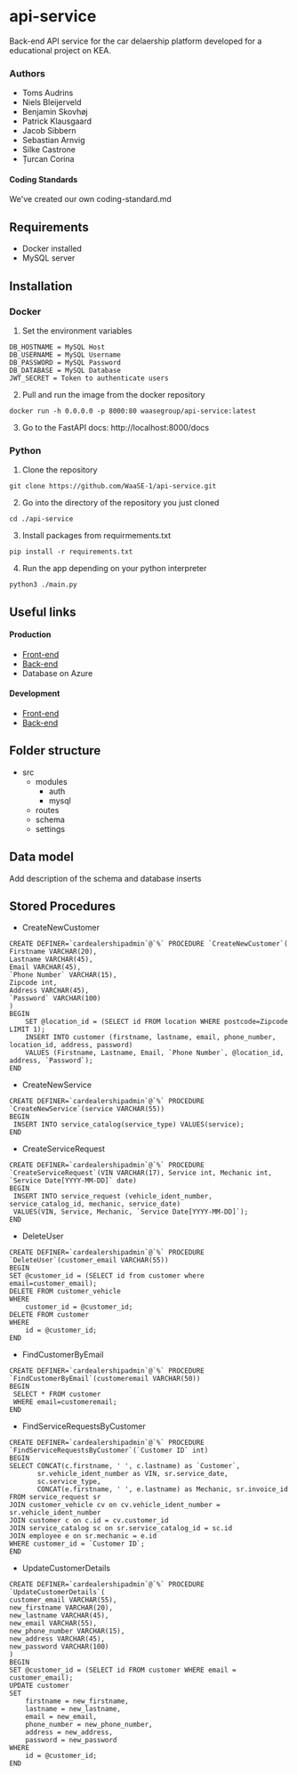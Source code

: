 # api-service
Back-end API service for the car delaership platform developed for a educational project on KEA.

### Authors
- Toms Audrins
- Niels Bleijerveld
- Benjamin Skovhøj
- Patrick Klausgaard
- Jacob Sibbern
- Sebastian Arnvig
- Silke Castrone
- Țurcan Corina

#### Coding Standards
We've created our own coding-standard.md

## Requirements
- Docker installed
- MySQL server

## Installation 
### Docker
1. Set the environment variables
```
DB_HOSTNAME = MySQL Host
DB_USERNAME = MySQL Username
DB_PASSWORD = MySQL Password
DB_DATABASE = MySQL Database
JWT_SECRET = Token to authenticate users
```

2. Pull and run the image from the docker repository
```
docker run -h 0.0.0.0 -p 8000:80 waasegroup/api-service:latest
``` 

3. Go to the FastAPI docs: http://localhost:8000/docs

### Python
1. Clone the repository
```
git clone https://github.com/WaaSE-1/api-service.git
```

2. Go into the directory of the repository you just cloned
```
cd ./api-service
```

3. Install packages from requirmements.txt
```
pip install -r requirements.txt
```
4. Run the app depending on your python interpreter
```
python3 ./main.py
```
## Useful links

#### Production
- [Front-end](https://cardealership.unqhosting.com/)
- [Back-end](https://api-service.azurewebsites.net/docs)
- Database on Azure
#### Development
- [Front-end](http://localhost:3000)
- [Back-end](http://localhost:8000/docs)

## Folder structure
- src
    - modules
        - auth
        - mysql
    - routes
    - schema
    - settings

## Data model

Add description of the schema and database inserts


## Stored Procedures
- CreateNewCustomer
```
CREATE DEFINER=`cardealershipadmin`@`%` PROCEDURE `CreateNewCustomer`(
Firstname VARCHAR(20),
Lastname VARCHAR(45),
Email VARCHAR(45),
`Phone Number` VARCHAR(15),
Zipcode int,
Address VARCHAR(45),
`Password` VARCHAR(100)
)
BEGIN
	SET @location_id = (SELECT id FROM location WHERE postcode=Zipcode LIMIT 1);
	INSERT INTO customer (firstname, lastname, email, phone_number, location_id, address, password)
	VALUES (Firstname, Lastname, Email, `Phone Number`, @location_id, address, `Password`);
END
```
- CreateNewService
```
CREATE DEFINER=`cardealershipadmin`@`%` PROCEDURE `CreateNewService`(service VARCHAR(55))
BEGIN
 INSERT INTO service_catalog(service_type) VALUES(service);
END
```
- CreateServiceRequest
```
CREATE DEFINER=`cardealershipadmin`@`%` PROCEDURE `CreateServiceRequest`(VIN VARCHAR(17), Service int, Mechanic int, `Service Date[YYYY-MM-DD]` date)
BEGIN
 INSERT INTO service_request (vehicle_ident_number, service_catalog_id, mechanic, service_date)
 VALUES(VIN, Service, Mechanic, `Service Date[YYYY-MM-DD]`);
END
```
- DeleteUser
```
CREATE DEFINER=`cardealershipadmin`@`%` PROCEDURE `DeleteUser`(customer_email VARCHAR(55))
BEGIN
SET @customer_id = (SELECT id from customer where email=customer_email);
DELETE FROM customer_vehicle 
WHERE
    customer_id = @customer_id;
DELETE FROM customer 
WHERE
    id = @customer_id;
END
```
- FindCustomerByEmail
```
CREATE DEFINER=`cardealershipadmin`@`%` PROCEDURE `FindCustomerByEmail`(customeremail VARCHAR(50))
BEGIN
 SELECT * FROM customer
 WHERE email=customeremail;
END
```
- FindServiceRequestsByCustomer
```
CREATE DEFINER=`cardealershipadmin`@`%` PROCEDURE `FindServiceRequestsByCustomer`(`Customer ID` int)
BEGIN
SELECT CONCAT(c.firstname, ' ', c.lastname) as `Customer`,
       sr.vehicle_ident_number as VIN, sr.service_date,
       sc.service_type,
       CONCAT(e.firstname, ' ', e.lastname) as Mechanic, sr.invoice_id
FROM service_request sr
JOIN customer_vehicle cv on cv.vehicle_ident_number = sr.vehicle_ident_number
JOIN customer c on c.id = cv.customer_id
JOIN service_catalog sc on sr.service_catalog_id = sc.id
JOIN employee e on sr.mechanic = e.id
WHERE customer_id = `Customer ID`;
END
```
- UpdateCustomerDetails
```
CREATE DEFINER=`cardealershipadmin`@`%` PROCEDURE `UpdateCustomerDetails`(
customer_email VARCHAR(55),
new_firstname VARCHAR(20),
new_lastname VARCHAR(45),
new_email VARCHAR(55),
new_phone_number VARCHAR(15),
new_address VARCHAR(45),
new_password VARCHAR(100)
)
BEGIN
SET @customer_id = (SELECT id FROM customer WHERE email = customer_email);
UPDATE customer 
SET 
    firstname = new_firstname,
    lastname = new_lastname,
    email = new_email,
    phone_number = new_phone_number,
    address = new_address,
    password = new_password
WHERE
    id = @customer_id;
END
```
